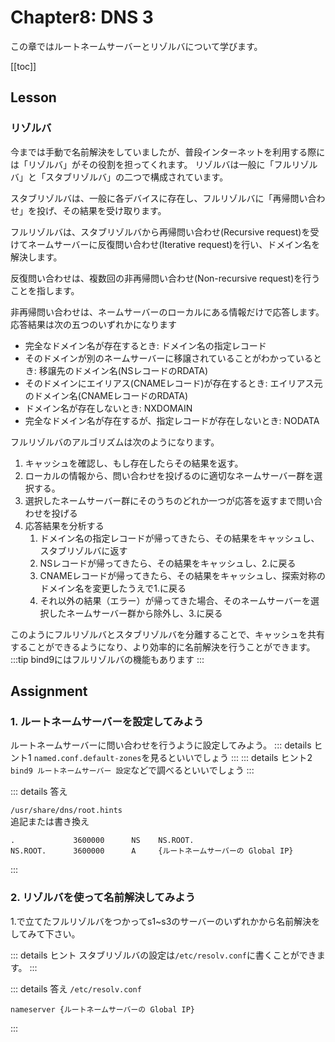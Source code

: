 # Chapter8: DNS 3

この章ではルートネームサーバーとリゾルバについて学びます。

[[toc]]

## Lesson

### リゾルバ

今までは手動で名前解決をしていましたが、普段インターネットを利用する際には「リゾルバ」がその役割を担ってくれます。
リゾルバは一般に「フルリゾルバ」と「スタブリゾルバ」の二つで構成されています。

スタブリゾルバは、一般に各デバイスに存在し、フルリゾルバに「再帰問い合わせ」を投げ、その結果を受け取ります。

フルリゾルバは、スタブリゾルバから再帰問い合わせ(Recursive request)を受けてネームサーバーに反復問い合わせ(Iterative request)を行い、ドメイン名を解決します。

反復問い合わせは、複数回の非再帰問い合わせ(Non-recursive request)を行うことを指します。

非再帰問い合わせは、ネームサーバーのローカルにある情報だけで応答します。応答結果は次の五つのいずれかになります
- 完全なドメイン名が存在するとき: ドメイン名の指定レコード 
- そのドメインが別のネームサーバーに移譲されていることがわかっているとき: 移譲先のドメイン名(NSレコードのRDATA)
- そのドメインにエイリアス(CNAMEレコード)が存在するとき: エイリアス元のドメイン名(CNAMEレコードのRDATA)
- ドメイン名が存在しないとき: NXDOMAIN
- 完全なドメイン名が存在するが、指定レコードが存在しないとき: NODATA

フルリゾルバのアルゴリズムは次のようになります。
1. キャッシュを確認し、もし存在したらその結果を返す。
2. ローカルの情報から、問い合わせを投げるのに適切なネームサーバー群を選択する。
3. 選択したネームサーバー群にそのうちのどれか一つが応答を返すまで問い合わせを投げる
4. 応答結果を分析する
   1.  ドメイン名の指定レコードが帰ってきたら、その結果をキャッシュし、スタブリゾルバに返す
   2.  NSレコードが帰ってきたら、その結果をキャッシュし、2.に戻る
   3.  CNAMEレコードが帰ってきたら、その結果をキャッシュし、探索対称のドメイン名を変更したうえで1.に戻る
   4.  それ以外の結果（エラー）が帰ってきた場合、そのネームサーバーを選択したネームサーバー群から除外し、3.に戻る

このようにフルリゾルバとスタブリゾルバを分離することで、キャッシュを共有することができるようになり、より効率的に名前解決を行うことができます。
:::tip
bind9にはフルリゾルバの機能もあります
:::
## Assignment

### 1. ルートネームサーバーを設定してみよう
ルートネームサーバーに問い合わせを行うように設定してみよう。
::: details ヒント1
`named.conf.default-zones`を見るといいでしょう
:::
::: details ヒント2
`bind9 ルートネームサーバー 設定`などで調べるといいでしょう
:::

::: details 答え

`/usr/share/dns/root.hints`\
追記または書き換え

```
.             3600000      NS    NS.ROOT.
NS.ROOT.      3600000      A     {ルートネームサーバーの Global IP}
```

:::

### 2. リゾルバを使って名前解決してみよう
1.で立てたフルリゾルバをつかってs1~s3のサーバーのいずれかから名前解決をしてみて下さい。

::: details ヒント
スタブリゾルバの設定は`/etc/resolv.conf`に書くことができます。
:::

::: details 答え
`/etc/resolv.conf`

```
nameserver {ルートネームサーバーの Global IP}
```
:::


